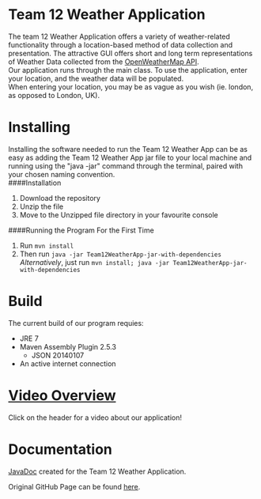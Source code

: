 # Team 12 Weather Application
The team 12 Weather Application offers a variety of weather-related functionality through a location-based method of data collection and presentation. The attractive GUI offers short and long term representations of Weather Data collected from the [OpenWeatherMap API](http://openweathermap.org/api). <br>
Our application runs through the main class. To use the application, enter your location, and the weather data will be populated.<br>
When entering your location, you may be as vague as you wish (ie. london, as opposed to London, UK).

# Installing
Installing the software needed to run the Team 12 Weather App can be as easy as adding the Team 12 Weather App jar file to your local machine and running using the "java -jar" command through the terminal, paired with your chosen naming convention.
<br>
####Installation
1. Download the repository
2. Unzip the file
3. Move to the Unzipped file directory in your favourite console<br>

####Running the Program For the First Time<br>
1. Run `mvn install`
2. Then run `java -jar Team12WeatherApp-jar-with-dependencies`<br>
<i>Alternatively</i>, just run `mvn install; java -jar Team12WeatherApp-jar-with-dependencies`

# Build
The current build of our program requies:
* JRE 7
* Maven Assembly Plugin 2.5.3
  - JSON 20140107
* An active internet connection<br>

# [Video Overview](https://www.youtube.com/watch?v=oFI2HKbGL0Q)
Click on the header for a video about our application!

# Documentation
[JavaDoc](https://github.com/UWO-2212-W2015/team12/tree/master/doc) created for the Team 12 Weather Application.

Original GitHub Page can be found [here](https://github.com/UWO-2212-W2015/team12).
